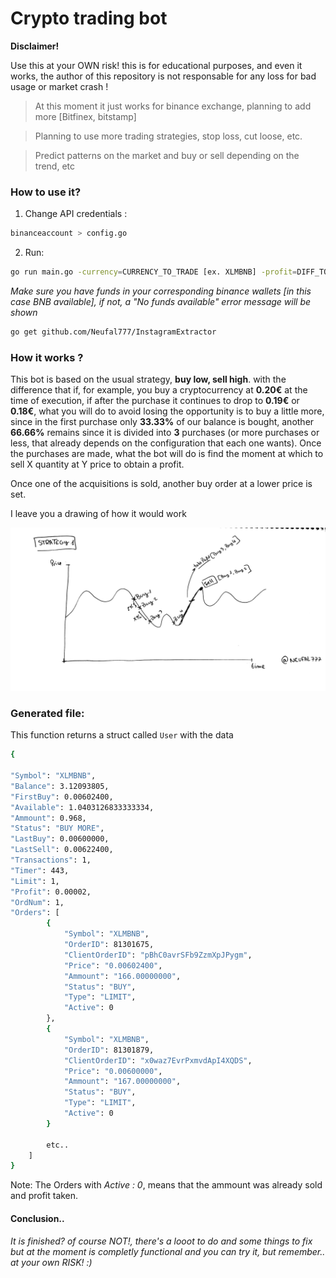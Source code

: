 

# Crypto trading bot

**Disclaimer!**

Use this at your OWN risk! this is for educational purposes, and even it works, the author of this repository is not responsable for any loss for bad usage or market crash ! 

> At this moment it just works for binance exchange, planning to add more [Bitfinex, bitstamp]

> Planning to use more trading strategies, stop loss, cut loose, etc.

> Predict patterns on the market and buy or sell depending on the trend, etc


### How to use it?

 1. Change API credentials :
  ```bash
binanceaccount > config.go
```
 2. Run:
   ```bash
 go run main.go -currency=CURRENCY_TO_TRADE [ex. XLMBNB] -profit=DIFF_TO_BUY_SELL [ex. 0.00002]
```


 *Make sure you have funds in your corresponding binance wallets [in this case BNB available], if not, a "No funds available" error message will be shown*
 

```bash
go get github.com/Neufal777/InstagramExtractor
```

### How it works ?


This bot is based on the usual strategy, **buy low, sell high**. with the difference that if, for example, you buy a cryptocurrency at **0.20€** at the time of execution, if after the purchase it continues to drop to **0.19€** or **0.18€**, what you will do to avoid losing the opportunity is to buy a little more, since in the first purchase only **33.33%** of our balance is bought, another **66.66%** remains since it is divided into **3** purchases (or more purchases or less, that already depends on the configuration that each one wants).  Once the purchases are made, what the bot will do is find the moment at which to sell X quantity at Y price to obtain a profit.  

Once one of the acquisitions is sold, another buy order at a lower price is set.

I leave you a drawing of how it would work


![Strategy](https://raw.githubusercontent.com/Neufal777/NebulaTrade/main/img/image.png?token=AEXWBB4EMGQX4HDEBYS7723AAMM7I)


### Generated file:
This function returns a struct called `User` with the data
```bash
{

"Symbol": "XLMBNB",
"Balance": 3.12093805,
"FirstBuy": 0.00602400,
"Available": 1.0403126833333334,
"Ammount": 0.968,
"Status": "BUY MORE",
"LastBuy": 0.00600000,
"LastSell": 0.00622400,
"Transactions": 1,
"Timer": 443,
"Limit": 1,
"Profit": 0.00002,
"OrdNum": 1,
"Orders": [
		{
			"Symbol": "XLMBNB",
			"OrderID": 81301675,
			"ClientOrderID": "pBhC0avrSFb9ZzmXpJPygm",
			"Price": "0.00602400",
			"Ammount": "166.00000000",
			"Status": "BUY",
			"Type": "LIMIT",
			"Active": 0
		},
		{
			"Symbol": "XLMBNB",
			"OrderID": 81301879,
			"ClientOrderID": "x0waz7EvrPxmvdApI4XQDS",
			"Price": "0.00600000",
			"Ammount": "167.00000000",
			"Status": "BUY",
			"Type": "LIMIT",
			"Active": 0
		}
		
		etc..
	]
}

```

Note: The Orders with *Active : 0*, means that the ammount was already sold and profit taken.

#### Conclusion..
_It is finished? of course NOT!, there's a looot to do and some things to fix but at the moment is completly functional and you can try it, but remember.. at your own RISK!  :)_
